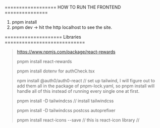 ================== HOW TO RUN THE FRONTEND ===============

1. pnpm install
2. pnpm dev   -> hit the http localhost to see the site.


==================== Libraries ============================
> https://www.npmjs.com/package/react-rewards
> 
> pnpm install react-rewards
> 
> pnpm install dotenv for authCheck.tsx
>
> npm install @auth0/auth0-react
// set up tailwind, I will figure out to add them all in the package of pnpm-lock.yaml, so pnpm install will handle all of this instead of running every single one at first.
>
> pnpm install -D tailwindcss // install tailwindcss
> 
> pnpm install -D tailwindcss postcss autoprefixer
> 
> pnpm install react-icons --save  // this is react-icon library 
//
